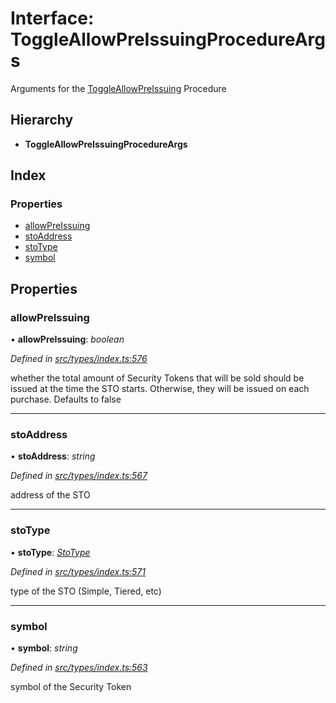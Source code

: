 # Interface: ToggleAllowPreIssuingProcedureArgs

Arguments for the [ToggleAllowPreIssuing](../enums/_types_index_.proceduretype.md#toggleallowpreissuing) Procedure

## Hierarchy

- **ToggleAllowPreIssuingProcedureArgs**

## Index

### Properties

- [allowPreIssuing](_types_index_.toggleallowpreissuingprocedureargs.md#allowpreissuing)
- [stoAddress](_types_index_.toggleallowpreissuingprocedureargs.md#stoaddress)
- [stoType](_types_index_.toggleallowpreissuingprocedureargs.md#stotype)
- [symbol](_types_index_.toggleallowpreissuingprocedureargs.md#symbol)

## Properties

### allowPreIssuing

• **allowPreIssuing**: _boolean_

_Defined in [src/types/index.ts:576](https://github.com/PolymathNetwork/polymath-sdk/blob/a1cd5e3/src/types/index.ts#L576)_

whether the total amount of Security Tokens that will be sold should be issued at the time the STO starts.
Otherwise, they will be issued on each purchase. Defaults to false

---

### stoAddress

• **stoAddress**: _string_

_Defined in [src/types/index.ts:567](https://github.com/PolymathNetwork/polymath-sdk/blob/a1cd5e3/src/types/index.ts#L567)_

address of the STO

---

### stoType

• **stoType**: _[StoType](../enums/_types_index_.stotype.md)_

_Defined in [src/types/index.ts:571](https://github.com/PolymathNetwork/polymath-sdk/blob/a1cd5e3/src/types/index.ts#L571)_

type of the STO (Simple, Tiered, etc)

---

### symbol

• **symbol**: _string_

_Defined in [src/types/index.ts:563](https://github.com/PolymathNetwork/polymath-sdk/blob/a1cd5e3/src/types/index.ts#L563)_

symbol of the Security Token
